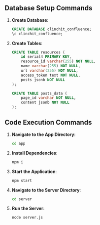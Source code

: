## Database Setup Commands

1. **Create Database**:  

    ```sql
    CREATE DATABASE clinchit_confluence;
    \c clinchit_confluence;
    ```

2. **Create Tables**:  

    ```sql
    CREATE TABLE resources (
        id serial4 PRIMARY KEY,
        resource_id varchar(255) NOT NULL,
        name varchar(255) NOT NULL,
        url varchar(255) NOT NULL,
        access_token text NOT NULL,
        posts jsonb NOT NULL
    );

    CREATE TABLE posts_data (
        page_id varchar NOT NULL,
        content jsonb NOT NULL
    );
    ```

## Code Execution Commands

1. **Navigate to the App Directory**:  

    ```bash
    cd app
    ```

2. **Install Dependencies**:  

    ```bash
    npm i
    ```

3. **Start the Application**: 

    ```bash
    npm start
    ```

4. **Navigate to the Server Directory**:  

    ```bash
    cd server
    ```

5. **Run the Server**:  

    ```bash
    node server.js
    ```

